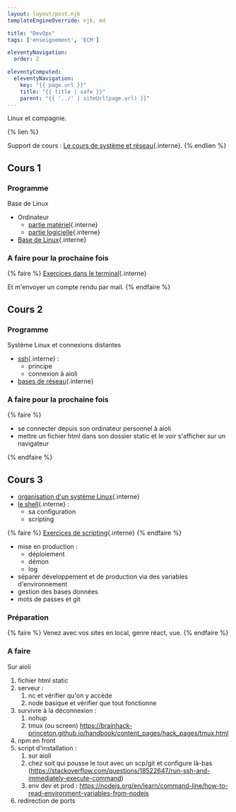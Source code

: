 ```yaml
---
layout: layout/post.njk 
templateEngineOverride: njk, md

title: "DevOps"
tags: ['enseignement', 'ECM']

eleventyNavigation:
  order: 2

eleventyComputed:
  eleventyNavigation:
    key: "{{ page.url }}"
    title: "{{ title | safe }}"
    parent: "{{ '../' | siteUrl(page.url) }}"
---
```


Linux et compagnie.

{% lien %}

Support de cours : [Le cours de système et réseau](/cours/système-et-réseau){.interne}.
{% endlien %}

## Cours 1

### Programme

Base de Linux

- Ordinateur
  - [partie matériel](/cours/système-et-réseau/architecture-ordinateur/){.interne}
  - [partie logicielle](/cours/système-et-réseau/système-exploitation/){.interne}
- [Base de Linux](/cours/système-et-réseau/linux/bases-linux/){.interne}

### A faire pour la prochaine fois

{% faire %}
[Exercices dans le terminal](/cours/système-et-réseau/linux/bases-linux/exercices/){.interne}

Et m'envoyer un compte rendu par mail.
{% endfaire %}

## Cours 2

### Programme

Système Linux et connexions distantes

- [ssh](/cours/système-et-réseau/ssh/){.interne} :
  - principe
  - connexion à aioli
- [bases de réseau](/cours/système-et-réseau/réseau/){.interne}

### A faire pour la prochaine fois

{% faire %}

- se connecter depuis son ordinateur personnel à aioli
- mettre un fichier html dans son dossier static et le voir s'afficher sur un navigateur

{% endfaire %}

## Cours 3

- [organisation d'un système Linux](/cours/système-et-réseau/linux/système-exploitation-linux/){.interne}
- [le shell](/cours/système-et-réseau/linux/shell/){.interne} :
  - sa configuration
  - scripting

{% faire %}
[Exercices de scripting](/cours/système-et-réseau/linux/shell/exercices/){.interne}
{% endfaire %}

- mise en production :
  - déploiement
  - démon
  - log
- séparer développement et de production via des variables d'environnement
- gestion des bases données
- mots de passes et git

### Préparation

{% faire %}
Venez avec vos sites en local, genre réact, vue.
{% endfaire %}

### A faire

Sur aioli

1. fichier html static
2. serveur :
   1. nc et vérifier qu'on y accède
   2. node basique et vérifier que tout fonctionne
3. survivre à la déconnexion :
   1. nohup
   2. tmux (ou screen) <https://brainhack-princeton.github.io/handbook/content_pages/hack_pages/tmux.html>
4. npm en front
5. script d'installation :
   1. sur aioli
   2. chez soit qui pousse le tout avec un scp/git et configure là-bas (<https://stackoverflow.com/questions/18522647/run-ssh-and-immediately-execute-command>)
   3. env dev et prod : <https://nodejs.org/en/learn/command-line/how-to-read-environment-variables-from-nodejs>
6. redirection de ports
